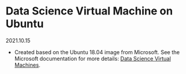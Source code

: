 # Data Science Virtual Machine on Ubuntu 
2021.10.15
* Created based on the Ubuntu 18.04 image from Microsoft. See the Microsoft documentation for more details: [Data Science Virtual Machines](https://azure.microsoft.com/en-us/services/virtual-machines/data-science-virtual-machines/#product-overview).
